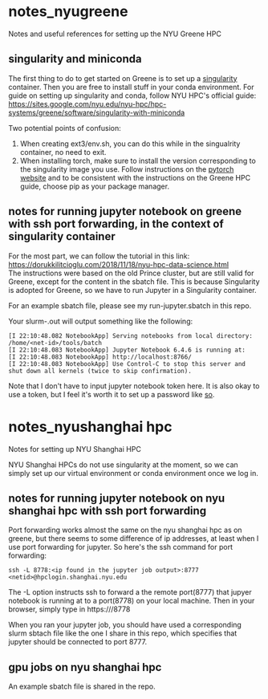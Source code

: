 # notes_nyugreene
Notes and useful references for setting up the NYU Greene HPC

## singularity and miniconda
The first thing to do to get started on Greene is to set up a [singularity](https://en.wikipedia.org/wiki/Singularity_(software)) container. Then you are free to install stuff in your conda environment. For guide on setting up singularity and conda, follow NYU HPC's official guide:  
https://sites.google.com/nyu.edu/nyu-hpc/hpc-systems/greene/software/singularity-with-miniconda  

Two potential points of confusion:
1. When creating ext3/env.sh, you can do this while in the singualrity container, no need to exit.
2. When installing torch, make sure to install the version corresponding to the singularity image you use. Follow instructions on the [pytorch website](https://pytorch.org) and to be consistent with the instructions on the Greene HPC guide, choose pip as your package manager.

## notes for running jupyter notebook on greene with ssh port forwarding, in the context of singularity container
For the most part, we can follow the tutorial in this link:  
https://dorukkilitcioglu.com/2018/11/18/nyu-hpc-data-science.html  
The instructions were based on the old Prince cluster, but are still valid for Greene,
except for the content in the sbatch file. This is because Singularity is adopted for
Greene, so we have to run Jupyter in a Singularity container.

For an example sbatch file, please see my run-jupyter.sbatch in this repo.

Your slurm-<job id>.out will output something like the following:  
```
[I 22:10:48.082 NotebookApp] Serving notebooks from local directory: /home/<net-id>/tools/batch  
[I 22:10:48.083 NotebookApp] Jupyter Notebook 6.4.6 is running at:  
[I 22:10:48.083 NotebookApp] http://localhost:8766/  
[I 22:10:48.083 NotebookApp] Use Control-C to stop this server and shut down all kernels (twice to skip confirmation).  
```

Note that I don't have to input jupyter notebook token here. It is also okay to use a token, but I feel it's worth it to set up a password like [so](https://jupyter-notebook.readthedocs.io/en/stable/public_server.html).


# notes_nyushanghai hpc
Notes for setting up NYU Shanghai HPC

NYU Shanghai HPCs do not use singularity at the moment, so we can simply set up our virtual environment or conda environment once we log in.

## notes for running jupyter notebook on nyu shanghai hpc with ssh port forwarding
Port forwarding works almost the same on the nyu shanghai hpc as on greene, but there seems to some difference of ip addresses, at least when I use port forwarding for jupyter. So here's the ssh command for port forwarding:
```
ssh -L 8778:<ip found in the jupyter job output>:8777 <netid>@hpclogin.shanghai.nyu.edu
```
The -L option instructs ssh to forward a the remote port(8777) that jupyer notebook is running at to a port(8778) on your local machine. Then in your browser, simply type in https://<ip found in the jupyter job output>/8778

When you ran your jupyter job, you should have used a corresponding slurm sbtach file like the one I share in this repo, which specifies that jupyter should be connected to port 8777.

## gpu jobs on nyu shanghai hpc
An example sbatch file is shared in the repo.
